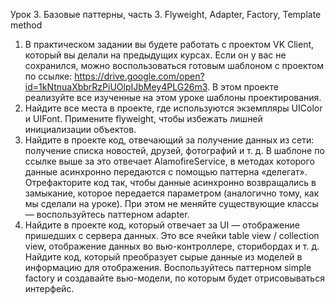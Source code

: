 Урок 3. Базовые паттерны, часть 3. Flyweight, Adapter, Factory, Template method
1. В практическом задании вы будете работать с проектом VK Client, который вы делали на предыдущих курсах. Если он у вас не сохранился, можно воспользоваться готовым шаблоном с проектом по ссылке: https://drive.google.com/open?id=1kNtnuaXbbrRzPiUOlpIJbMey4PLG26m3. В этом проекте реализуйте все изученные на этом уроке шаблоны проектирования.
2. Найдите все места в проекте, где используются экземпляры UIColor и UIFont. Примените flyweight, чтобы избежать лишней инициализации объектов.
3. Найдите в проекте код, отвечающий за получение данных из сети: получение списка новостей, друзей, фотографий и т. д. В шаблоне по ссылке выше за это отвечает AlamofireService, в методах которого данные асинхронно передаются с помощью паттерна «делегат». Отрефакторите код так, чтобы данные асинхронно возвращались в замыкание, которое передается параметром (аналогично тому, как мы сделали на уроке). При этом не меняйте существующие классы — воспользуйтесь паттерном adapter.
4. Найдите в проекте код, который отвечает за UI — отображение пришедших с сервера данных. Это все ячейки table view / collection view, отображение данных во вью-контроллере, сторибордах и т. д. Найдите код, который преобразует сырые данные из моделей в информацию для отображения. Воспользуйтесь паттерном simple factory и создавайте вью-модели, по которым будет отрисовываться интерфейс.
